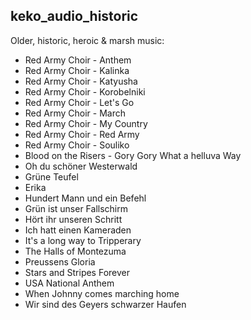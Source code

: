 ## keko_audio_historic
Older, historic, heroic & marsh music:
* Red Army Choir - Anthem
* Red Army Choir - Kalinka
* Red Army Choir - Katyusha
* Red Army Choir - Korobelniki
* Red Army Choir - Let's Go
* Red Army Choir - March
* Red Army Choir - My Country
* Red Army Choir - Red Army
* Red Army Choir - Souliko
* Blood on the Risers - Gory Gory What a helluva Way
* Oh du schöner Westerwald
* Grüne Teufel
* Erika
* Hundert Mann und ein Befehl
* Grün ist unser Fallschirm
* Hört ihr unseren Schritt
* Ich hatt einen Kameraden
* It's a long way to Tripperary
* The Halls of Montezuma
* Preussens Gloria
* Stars and Stripes Forever
* USA National Anthem
* When Johnny comes marching home
* Wir sind des Geyers schwarzer Haufen
